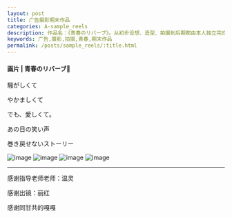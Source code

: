 ```yaml
---  
layout: post
title: 广告摄影期末作品
categories: A-sample_reels
description: 作品名：《青春のリバーブ》。从初步设想、造型、拍摄到后期都由本人独立完成。
keywords: 广告,摄影,拍摄,青春,期末作品
permalink: /posts/sample_reels/:title.html
---  
```


#### 画片 | 青春のリバーブ🍫



 騒がしくて

 やかましくて

でも、愛しくて。

 あの日の笑い声

 巻き戻せないストーリー
 
 
 ![image](image/work/lihong1.jpg)
 ![image](image/work/lihong2.jpg)
 ![image](image/work/lihong3.jpg)
 ![image](image/work/lihong4.jpg)
 
 
 
 

---
感谢指导老师老师：温灵

感谢出镜：丽红

感谢同甘共的嘎嘎